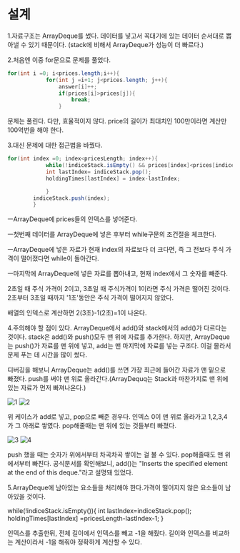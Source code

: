 설계
=============
1.자료구조는 ArrayDeque를 썼다. 데이터를 넣고서 꼭대기에 있는 데이터 순서대로 뽑아낼 수 있기 때문이다. (stack에 비해서 ArrayDeque가 성능이 더 빠르다.) 

2.처음엔 이중 for문으로 문제를 풀었다.

```java
for(int i =0; i<prices.length;i++){
            for(int j =i+1; j<prices.length; j++){
                answer[i]++;
                if(prices[i]>prices[j]){
                    break;
                }
```

문제는 풀린다. 다만, 효율적이지 않다. price의 길이가 최대치인 100만이라면 계산만 100억번을 해야 한다.

3.대신 문제에 대한 접근법을 바꿨다. 

```java
for(int index =0; index<pricesLength; index++){
            while(!indiceStack.isEmpty() && prices[index]<prices[indiceStack.peek()]){
            int lastIndex= indiceStack.pop();
            holdingTimes[lastIndex] = index-lastIndex;

            }
        indiceStack.push(index);
        }
```

ㅡArrayDeque에 prices들의 인덱스를 넣어준다. 

ㅡ첫번째 데이터를 ArrayDeque에 넣은 후부터 while구문의 조건절을 체크한다.

ㅡArrayDeque에 넣은 자료가 현재 index의 자료보다 더 크다면, 즉 그 전보다 주식 가격이 떨어졌다면 while이 돌아간다.

ㅡ마지막에 ArrayDeque에 넣은 자료를 뽑아내고, 현재 index에서 그 숫자를 빼준다. 

2초일 때 주식 가격이 2이고, 3초일 때 주식가격이 1이라면 주식 가격은 떨어진 것이다. 2초부터 3초일 때까지 '1초'동안은 주식 가격이 떨어지지 않았다. 

배열의 인덱스로 계산하면 2(3초)-1(2초)=1이 나온다.

4.주의해야 할 점이 있다. ArrayDeque에서 add()와 stack에서의 add()가 다르다는 것이다. stack은 add()와 push()모두 맨 위에 자료를 추가한다. 하지만, ArrayDeque는 push()가 자료를 맨 위에 넣고, add는 맨 마지막에 자료를 넣는 구조다. 이걸 몰라서 문제 푸는 데 시간을 많이 썼다. 

디버깅을 해보니 ArrayDeque는 add()를 쓰면 가장 최근에 들어간 자료가 맨 밑으로 빠졌다. push를 써야 맨 위로 올라간다.(ArrayDequq는 Stack과 마찬가지로 맨 위에 있는 자료가 먼저 빠져나온다.)

![1](https://github.com/horanga/Algorithm/assets/148988364/42fea9f6-8e82-4172-a09c-65b2ca5d5beb)
![2](https://github.com/horanga/Algorithm/assets/148988364/a9a4f882-5d6e-40ee-bd29-2b63f2dd7bd0)

위 케이스가 add로 넣고, pop으로 빼준 경우다. 인덱스 0이 맨 위로 올라가고 1,2,3,4가 그 아래로 쌓였다. pop해줄때는 맨 위에 있는 것들부터 빠졌다.

![3](https://github.com/horanga/Algorithm/assets/148988364/ef1b4107-4f5f-45d8-ae03-6d0b3e9a1d15)
![4](https://github.com/horanga/Algorithm/assets/148988364/7c408472-a616-4448-b7ac-9535956cf1b4)

push 했을 때는 숫자가 위에서부터 차곡차곡 쌓이는 걸 볼 수 있다. pop해줄때도 맨 위에서부터 빠진다. 
공식문서를 확인해보니,  add()는 "Inserts the specified element at the end of this deque."라고 설명돼 있었다.

5.ArrayDeque에 남아있는 요소들을 처리해야 한다.가격이 떨어지지 않은 요소들이 남아있을 것이다.

while(!indiceStack.isEmpty()){
            int lastIndex=indiceStack.pop();
            holdingTimes[lastIndex] =pricesLength-lastIndex-1;
        }

인덱스를 추출한뒤, 전체 길이에서 인덱스를 빼고 -1을 해줬다. 길이와 인덱스를 비교하는 계산이라서 -1을 해줘야 정확하게 계산할 수 있다.





